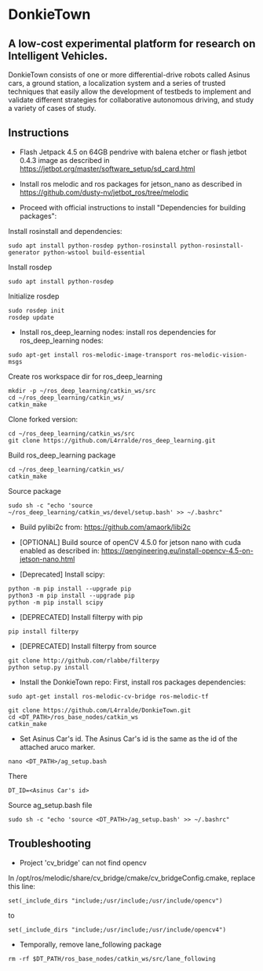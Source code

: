 # DonkieTown
## A low-cost experimental platform for research on Intelligent Vehicles. 

DonkieTown consists of one or more differential-drive robots called Asinus cars, a ground station, a localization system and a series of trusted techniques that easily allow the development of testbeds to implement and validate different strategies for collaborative autonomous driving, and study a variety of cases of study.

## Instructions
- Flash Jetpack 4.5 on 64GB pendrive with balena etcher or flash jetbot 0.4.3 image as described in https://jetbot.org/master/software_setup/sd_card.html

- Install ros melodic and ros packages for jetson_nano as described in https://github.com/dusty-nv/jetbot_ros/tree/melodic 

- Proceed with official instructions to install "Dependencies for building packages":

Install rosinstall and dependencies:
```
sudo apt install python-rosdep python-rosinstall python-rosinstall-generator python-wstool build-essential
```
Install rosdep
```
sudo apt install python-rosdep
```
Initialize rosdep
```
sudo rosdep init
rosdep update
```

- Install ros_deep_learning nodes:
install ros dependencies for ros_deep_learning nodes:
```
sudo apt-get install ros-melodic-image-transport ros-melodic-vision-msgs
```
Create ros workspace dir for ros_deep_learning
```
mkdir -p ~/ros_deep_learning/catkin_ws/src
cd ~/ros_deep_learning/catkin_ws/
catkin_make
```
Clone forked version:
```
cd ~/ros_deep_learning/catkin_ws/src
git clone https://github.com/L4rralde/ros_deep_learning.git
```
Build ros_deep_learning package
```
cd ~/ros_deep_learning/catkin_ws/
catkin_make
```
Source package
```
sudo sh -c "echo 'source ~/ros_deep_learning/catkin_ws/devel/setup.bash' >> ~/.bashrc"
```

- Build pylibi2c from: https://github.com/amaork/libi2c

- [OPTIONAL] Build source of openCV 4.5.0 for jetson nano with cuda enabled as described in: https://qengineering.eu/install-opencv-4.5-on-jetson-nano.html

- [Deprecated] Install scipy:
```
python -m pip install --upgrade pip
python3 -m pip install --upgrade pip
python -m pip install scipy
```
- [DEPRECATED] Install filterpy with pip
```
pip install filterpy
```
- [DEPRECATED] Install filterpy from source
```
git clone http://github.com/rlabbe/filterpy
python setup.py install
```

- Install the DonkieTown repo:
First, install ros packages dependencies:
```
sudo apt-get install ros-melodic-cv-bridge ros-melodic-tf
```

```
git clone https://github.com/L4rralde/DonkieTown.git
cd <DT_PATH>/ros_base_nodes/catkin_ws
catkin_make
```

- Set Asinus Car's id. 
The Asinus Car's id is the same as the id of the attached aruco marker. 
```
nano <DT_PATH>/ag_setup.bash
```
There
```
DT_ID=<Asinus Car's id>
```
Source ag_setup.bash file
```
sudo sh -c "echo 'source <DT_PATH>/ag_setup.bash' >> ~/.bashrc"
```

## Troubleshooting
- Project 'cv_bridge' can not find opencv

In /opt/ros/melodic/share/cv_bridge/cmake/cv_bridgeConfig.cmake, replace this line:
```
set(_include_dirs "include;/usr/include;/usr/include/opencv")
```
to
```
set(_include_dirs "include;/usr/include;/usr/include/opencv4")
```

- Temporally, remove lane_following package
```
rm -rf $DT_PATH/ros_base_nodes/catkin_ws/src/lane_following
```